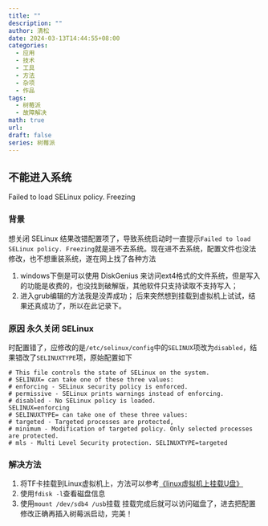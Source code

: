 ```yaml
---
title: ""
description: ""
author: 清松
date: 2024-03-13T14:44:55+08:00
categories:
  - 应用
  - 技术
  - 工具
  - 方法
  - 杂项
  - 作品
tags:
  - 树莓派
  - 故障解决
math: true
url: 
draft: false
series: 树莓派
---
```

## 不能进入系统  

Failed to load SELinux policy. Freezing
### 背景

想关闭 SELinux 结果改错配置项了，导致系统启动时一直提示`Failed to load SELinux policy. Freezing`就是进不去系统。现在进不去系统，配置文件也没法修改，也不想重装系统，遂在网上找了各种方法
1. windows下倒是可以使用 DiskGenius 来访问ext4格式的文件系统，但是写入的功能是收费的，也没找到破解版，其他软件只支持读取不支持写入；
2. 进入grub编辑的方法我是没弄成功；
后来突然想到挂载到虚拟机上试试，结果还真成功了，所以在此记录下。

### 原因 永久关闭 SELinux  
时配置错了，应修改的是`/etc/selinux/config`中的`SELINUX`项改为`disabled`，结果错改了`SELINUXTYPE`项，原始配置如下
```
# This file controls the state of SELinux on the system.
# SELINUX= can take one of these three values:
# enforcing - SELinux security policy is enforced.
# permissive - SELinux prints warnings instead of enforcing.
# disabled - No SELinux policy is loaded.
SELINUX=enforcing
# SELINUXTYPE= can take one of these three values:
# targeted - Targeted processes are protected,
# minimum - Modification of targeted policy. Only selected processes are protected.
# mls - Multi Level Security protection. SELINUXTYPE=targeted 
```

### 解决方法

1. 将TF卡挂载到Linux虚拟机上，方法可以参考[《linux虚拟机上挂载U盘》](<https://jingyan.baidu.com/article/8ebacdf028b13449f65cd5a5.html>)
2. 使用`fdisk -l`查看磁盘信息
3. 使用`mount /dev/sdb4 /usb`挂载
挂载完成后就可以访问磁盘了，进去把配置修改正确再插入树莓派启动，完美！